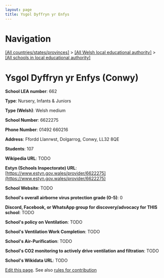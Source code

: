 ```yaml
---
layout: page
title: Ysgol Dyffryn yr Enfys
---
```

# Navigation

[[All countries/states/provinces]](../../..) > [[All Welsh local educational authority]](../..) > [[All schools in local educational authority]](..)

# Ysgol Dyffryn yr Enfys (Conwy)

**School LEA number**: 662

**Type**: Nursery, Infants & Juniors

**Type (Welsh)**: Welsh medium

**School Number**: 6622275

**Phone Number**: 01492 660216

**Address**: Ffordd Llanrwst, Dolgarrog, Conwy, LL32 8QE

**Students**: 107

**Wikipedia URL**: TODO

**Estyn (Schools Inspectorate) URL**: [https://www.estyn.gov.wales/provider/6622275](https://www.estyn.gov.wales/provider/6622275)

**School Website**: TODO

**School's overall airborne virus protection grade (0-5)**: 0

**Discord, Facebook, or WhatsApp group for discovery/advocacy for THIS school**: TODO

**School's policy on Ventilation**: TODO

**School's Ventilation Work Completion**: TODO

**School's Air-Purification**: TODO

**School's CO2 monitoring to actively drive ventilation and filtration**: TODO

**School's Wikidata URL**: TODO




[Edit this page](https://github.com/ventilate-schools/Wales/edit/prif/./Conwy/Ysgol_Dyffryn_yr_Enfys.md). See also [rules for contribution](../../../contribution-rules/)